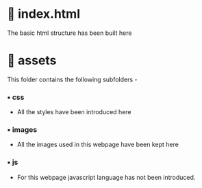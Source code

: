 # :small_orange_diamond: index.html
The basic html structure has been built here
# :small_orange_diamond: assets
This folder contains the following subfolders -
### :black_small_square: css
   * All the styles have been introduced here
### :black_small_square: images
   * All the images used in this webpage have been kept here
### :black_small_square: js
   * For this webpage javascript language has not been introduced.
